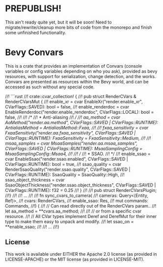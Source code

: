 # PREPUBLISH!
This ain't ready quite yet, but it will be soon! Need to migrate/rewrite/cleanup more bits of code from the monorepo and finish some unfinished functionality.

# Bevy Convars
This is a crate that provides an implementation of Convars (console variables or config variables depending on who you ask), provided as bevy resources, with support for serialization, change detection, and the works.
Convars are presented as resources within the Bevy world, and can be accessed as such without any special code.

//! ```rust
//! crate::cvar_collection! {
//!     pub struct RenderCVars & RenderCVarsMut {
//!         enable_xr = cvar EnableXr("render.enable_xr", CVarFlags::SAVED): bool = false,
//!         enable_renderdoc = cvar EnableRenderdoc("render.enable_renderdoc", CVarFlags::LOCAL): bool = false,
//!
//!         /*
//!         *   Anti-aliasing
//!         */
//!         aa_method = cvar AaMethod("render.aa.method", CVarFlags::SAVED | CVarFlags::RUNTIME): AntialiasMethod = AntialiasMethod::Fxaa,
//!
//!         fxaa_sensitivity = cvar FxaaSensitivty("render.aa.fxaa_sensitivity", CVarFlags::SAVED | CVarFlags::RUNTIME): FxaaSensitivity = FxaaSensitivity::Medium,
//!
//!         msaa_samples = cvar MsaaSamples("render.aa.msaa_samples", CVarFlags::SAVED | CVarFlags::RUNTIME): MsaaSamplingConfig = MsaaSamplingConfig::Msaa4,
//!
//!         /*
//!         *   SSAO.
//!         */
//!         enable_ssao = cvar EnableSsao("render.ssao.enabled", CVarFlags::SAVED | CVarFlags::RUNTIME): bool = true,
//!         ssao_quality = cvar RenderSsaoQuality("render.ssao.quality", CVarFlags::SAVED | CVarFlags::RUNTIME): SsaoQuality = SsaoQuality::High,
//!         ssao_object_thickness = cvar SsaoObjectThickness("render.ssao.object_thickness", CVarFlags::SAVED | CVarFlags::RUNTIME): f32 = 0.25
//!     }
//!
//!     pub struct RenderCVarsPlugin;
//!}
//!
//!  ...
//!
//! fn sync_cvars_to_camera(
//!    cameras: Query<(Entity, Ref<SettingsAwareCamera>)>,
//!    cvars: RenderCVars,
//!    enable_ssao: Res<EnableSsao>,
//!    mut commands: Commands,
//!) {
//!    // Can read directly out of the RenderCVars param..
//!    let aa_method = **cvars.aa_method;
//!
//!    // or from a specific cvar resource.
//!    // All CVar types implement Deref and DerefMut for their inner type to make them easy to unpack and modify.
//!    let ssao_on = **enable_ssao;
//!
//!    ...
//!}

## License
This work is available under EITHER the Apache 2.0 license (as provided in LICENSE-APACHE) or the MIT license (as provided in LICENSE-MIT).